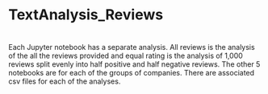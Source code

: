 # TextAnalysis_Reviews
#
Each Jupyter notebook has a separate analysis. All reviews is the analysis of the all the reviews provided and equal rating is the analysis of 1,000 reviews split evenly into half positive and half negative reviews. The other 5 notebooks are for each of the groups of companies. There are associated csv files for each of the analyses. 
